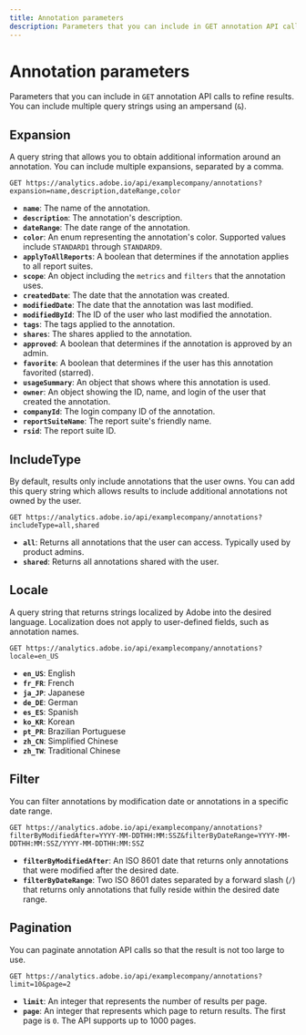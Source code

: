 ```yaml
---
title: Annotation parameters
description: Parameters that you can include in GET annotation API calls.
---
```


# Annotation parameters

Parameters that you can include in `GET` annotation API calls to refine results. You can include multiple query strings using an ampersand (`&`).

## Expansion

A query string that allows you to obtain additional information around an annotation. You can include multiple expansions, separated by a comma.

`GET https://analytics.adobe.io/api/examplecompany/annotations?expansion=name,description,dateRange,color`

* **`name`**: The name of the annotation.
* **`description`**: The annotation's description.
* **`dateRange`**: The date range of the annotation.
* **`color`**: An enum representing the annotation's color. Supported values include `STANDARD1` through `STANDARD9`.
* **`applyToAllReports`**: A boolean that determines if the annotation applies to all report suites.
* **`scope`**: An object including the `metrics` and `filters` that the annotation uses.
* **`createdDate`**: The date that the annotation was created.
* **`modifiedDate`**: The date that the annotation was last modified.
* **`modifiedById`**: The ID of the user who last modified the annotation.
* **`tags`**: The tags applied to the annotation.
* **`shares`**: The shares applied to the annotation.
* **`approved`**: A boolean that determines if the annotation is approved by an admin.
* **`favorite`**: A boolean that determines if the user has this annotation favorited (starred).
* **`usageSummary`**: An object that shows where this annotation is used.
* **`owner`**: An object showing the ID, name, and login of the user that created the annotation.
* **`companyId`**: The login company ID of the annotation.
* **`reportSuiteName`**: The report suite's friendly name.
* **`rsid`**: The report suite ID.

## IncludeType

By default, results only include annotations that the user owns. You can add this query string which allows results to include additional annotations not owned by the user.

`GET https://analytics.adobe.io/api/examplecompany/annotations?includeType=all,shared`

* **`all`**: Returns all annotations that the user can access. Typically used by product admins.
* **`shared`**: Returns all annotations shared with the user.

## Locale

A query string that returns strings localized by Adobe into the desired language. Localization does not apply to user-defined fields, such as annotation names.

`GET https://analytics.adobe.io/api/examplecompany/annotations?locale=en_US`

* **`en_US`**: English
* **`fr_FR`**: French
* **`ja_JP`**: Japanese
* **`de_DE`**: German
* **`es_ES`**: Spanish
* **`ko_KR`**: Korean
* **`pt_PR`**: Brazilian Portuguese
* **`zh_CN`**: Simplified Chinese
* **`zh_TW`**: Traditional Chinese

## Filter

You can filter annotations by modification date or annotations in a specific date range.

`GET https://analytics.adobe.io/api/examplecompany/annotations?filterByModifiedAfter=YYYY-MM-DDTHH:MM:SSZ&filterByDateRange=YYYY-MM-DDTHH:MM:SSZ/YYYY-MM-DDTHH:MM:SSZ`

* **`filterByModifiedAfter`**: An ISO 8601 date that returns only annotations that were modified after the desired date.
* **`filterByDateRange`**: Two ISO 8601 dates separated by a forward slash (`/`) that returns only annotations that fully reside within the desired date range.

## Pagination

You can paginate annotation API calls so that the result is not too large to use.

`GET https://analytics.adobe.io/api/examplecompany/annotations?limit=10&page=2`

* **`limit`**: An integer that represents the number of results per page.
* **`page`**: An integer that represents which page to return results. The first page is `0`. The API supports up to 1000 pages.
